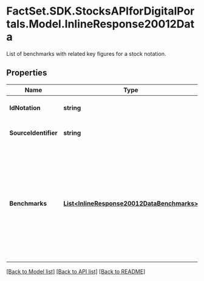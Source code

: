 # FactSet.SDK.StocksAPIforDigitalPortals.Model.InlineResponse20012Data
List of benchmarks with related key figures for a stock notation.

## Properties

Name | Type | Description | Notes
------------ | ------------- | ------------- | -------------
**IdNotation** | **string** | MDG identifier of the listing. | [optional] 
**SourceIdentifier** | **string** | Identifier used in the request. | [optional] 
**Benchmarks** | [**List&lt;InlineResponse20012DataBenchmarks&gt;**](InlineResponse20012DataBenchmarks.md) | List of benchmarks with related key figures. The order of the benchmark notations in the response is unrelated to their order in the request array. | [optional] 

[[Back to Model list]](../README.md#documentation-for-models) [[Back to API list]](../README.md#documentation-for-api-endpoints) [[Back to README]](../README.md)

